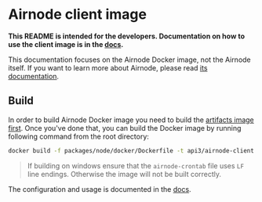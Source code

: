 # Airnode client image

**This README is intended for the developers. Documentation on how to use the client image is in the
[docs](https://docs.api3.org/airnode/v0.2/grp-providers/docker/client-image.html).**

This documentation focuses on the Airnode Docker image, not the Airnode itself. If you want to learn more about Airnode,
please read [its documentation](../README.md).

## Build

In order to build Airnode Docker image you need to build the [artifacts image first](../../../docker/README.md). Once
you've done that, you can build the Docker image by running following command from the root directory:

```bash
docker build -f packages/node/docker/Dockerfile -t api3/airnode-client:latest .
```

> If building on windows ensure that the `airnode-crontab` file uses `LF` line endings. Otherwise the image will not be
> built correctly.

The configuration and usage is documented in the
[docs](https://docs.api3.org/airnode/v0.2/grp-providers/docker/client-image.html).
